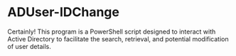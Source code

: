 # ADUser-IDChange
 Certainly! This program is a PowerShell script designed to interact with Active Directory to facilitate the search, retrieval, and potential modification of user details.
